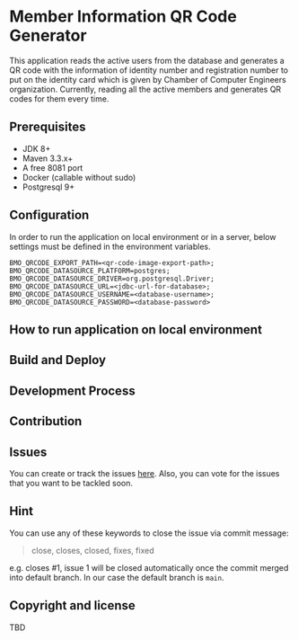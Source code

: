 # Member Information QR Code Generator

This application reads the active users from the database and generates a QR code with the information of identity
number and registration number to put on the identity card which is given by Chamber of Computer Engineers organization.
Currently, reading all the active members and generates QR codes for them every time.

## Prerequisites

* JDK 8+
* Maven 3.3.x+
* A free 8081 port
* Docker (callable without sudo)
* Postgresql 9+

## Configuration

In order to run the application on local environment or in a server, below settings must be defined in the environment
variables.

```shell
BMO_QRCODE_EXPORT_PATH=<qr-code-image-export-path>;
BMO_QRCODE_DATASOURCE_PLATFORM=postgres;
BMO_QRCODE_DATASOURCE_DRIVER=org.postgresql.Driver;
BMO_QRCODE_DATASOURCE_URL=<jdbc-url-for-database>;
BMO_QRCODE_DATASOURCE_USERNAME=<database-username>;
BMO_QRCODE_DATASOURCE_PASSWORD=<database-password>
```

## How to run application on local environment

## Build and Deploy

## Development Process

## Contribution

## Issues

You can create or track the issues [here](https://github.com/TMMOB-BMO/identity-card-qr-code-generator/issues). Also, you can vote
for the issues that you want to be tackled soon.

## Hint

You can use any of these keywords to close the issue via commit message:

> close, closes, closed, fixes, fixed

e.g. closes #1, issue 1 will be closed automatically once the commit merged into default branch. In our case the default
branch is `main`.

## Copyright and license

TBD
